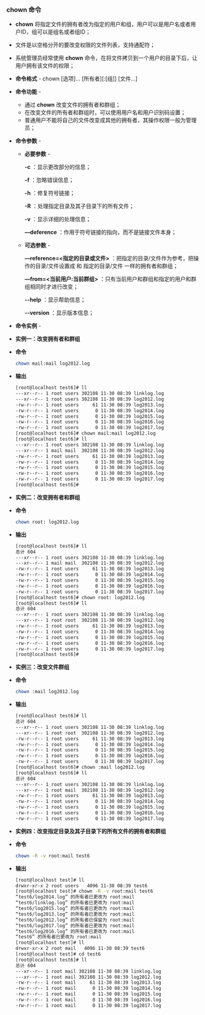 ### chown 命令

- **chown** 将指定文件的拥有者改为指定的用户和组，用户可以是用户名或者用户ID，组可以是组名或者组ID；

- 文件是以空格分开的要改变权限的文件列表，支持通配符；

- 系统管理员经常使用 **chown** 命令，在将文件拷贝到一个用户的目录下后，让用户拥有该文件的权限；

- **命令格式** - chown [选项]… [所有者]\[:[组]] [文件...]

- **命令功能** - 

  - 通过 **chown** 改变文件的拥有者和群组；
  - 在改变文件的所有者和群组时，可以使用用户名和用户识别码设置；
  - 普通用户不能将自己的文件改变成其他的拥有者，其操作权限一般为管理员；

- **命令参数** - 

  - **必要参数** -

    **-c** ：显示更改部分的信息；

    **-f** ：忽略错误信息；

    **-h** ：修复符号链接；

    **-R** ：处理指定目录及其子目录下的所有文件；

    **-v** ：显示详细的处理信息；

    **—deference** ：作用于符号链接的指向，而不是链接文件本身；

  - **可选参数** - 

    **—reference=\<指定的目录或文件\>** ：把指定的目录/文件作为参考，把操作的目录/文件设置成 和 指定的目录/文件 一样的拥有者和群组；

    **—from=\<当前用户:当前群组\>** ：只有当前用户和群组和指定的用户和群组相同时才进行改变；

    **--help** ：显示帮助信息；

    **--version** ：显示版本信息；

- **命令实例** -

- **实例一：改变拥有者和群组**

- **命令**

  ```bash
  chown mail:mail log2012.log
  ```

- **输出**

  ```bash
  [root@localhost test6]# ll
  ---xr--r-- 1 root users 302108 11-30 08:39 linklog.log
  ---xr--r-- 1 root users 302108 11-30 08:39 log2012.log
  -rw-r--r-- 1 root users     61 11-30 08:39 log2013.log
  -rw-r--r-- 1 root users      0 11-30 08:39 log2014.log
  -rw-r--r-- 1 root users      0 11-30 08:39 log2015.log
  -rw-r--r-- 1 root users      0 11-30 08:39 log2016.log
  -rw-r--r-- 1 root users      0 11-30 08:39 log2017.log
  [root@localhost test6]# chown mail:mail log2012.log 
  [root@localhost test6]# ll
  ---xr--r-- 1 root users 302108 11-30 08:39 linklog.log
  ---xr--r-- 1 mail mail  302108 11-30 08:39 log2012.log
  -rw-r--r-- 1 root users     61 11-30 08:39 log2013.log
  -rw-r--r-- 1 root users      0 11-30 08:39 log2014.log
  -rw-r--r-- 1 root users      0 11-30 08:39 log2015.log
  -rw-r--r-- 1 root users      0 11-30 08:39 log2016.log
  -rw-r--r-- 1 root users      0 11-30 08:39 log2017.log
  [root@localhost test6]#
  ```

- **实例二：改变拥有者和群组**

- **命令**

  ```bash
  chown root: log2012.log
  ```

- **输出**

  ```bash
  [root@localhost test6]# ll
  总计 604
  ---xr--r-- 1 root users 302108 11-30 08:39 linklog.log
  ---xr--r-- 1 mail mail  302108 11-30 08:39 log2012.log
  -rw-r--r-- 1 root users     61 11-30 08:39 log2013.log
  -rw-r--r-- 1 root users      0 11-30 08:39 log2014.log
  -rw-r--r-- 1 root users      0 11-30 08:39 log2015.log
  -rw-r--r-- 1 root users      0 11-30 08:39 log2016.log
  -rw-r--r-- 1 root users      0 11-30 08:39 log2017.log
  [root@localhost test6]# chown root: log2012.log 
  [root@localhost test6]# ll
  总计 604
  ---xr--r-- 1 root users 302108 11-30 08:39 linklog.log
  ---xr--r-- 1 root root  302108 11-30 08:39 log2012.log
  -rw-r--r-- 1 root users     61 11-30 08:39 log2013.log
  -rw-r--r-- 1 root users      0 11-30 08:39 log2014.log
  -rw-r--r-- 1 root users      0 11-30 08:39 log2015.log
  -rw-r--r-- 1 root users      0 11-30 08:39 log2016.log
  -rw-r--r-- 1 root users      0 11-30 08:39 log2017.log
  [root@localhost test6]#
  ```

- **实例三：改变文件群组**

- **命令**

  ```bash
  chown :mail log2012.log
  ```

- **输出**

  ```bash
  [root@localhost test6]# ll
  总计 604
  ---xr--r-- 1 root users 302108 11-30 08:39 linklog.log
  ---xr--r-- 1 root root  302108 11-30 08:39 log2012.log
  -rw-r--r-- 1 root users     61 11-30 08:39 log2013.log
  -rw-r--r-- 1 root users      0 11-30 08:39 log2014.log
  -rw-r--r-- 1 root users      0 11-30 08:39 log2015.log
  -rw-r--r-- 1 root users      0 11-30 08:39 log2016.log
  -rw-r--r-- 1 root users      0 11-30 08:39 log2017.log
  [root@localhost test6]# chown :mail log2012.log 
  [root@localhost test6]# ll
  总计 604
  ---xr--r-- 1 root users 302108 11-30 08:39 linklog.log
  ---xr--r-- 1 root mail  302108 11-30 08:39 log2012.log
  -rw-r--r-- 1 root users     61 11-30 08:39 log2013.log
  -rw-r--r-- 1 root users      0 11-30 08:39 log2014.log
  -rw-r--r-- 1 root users      0 11-30 08:39 log2015.log
  -rw-r--r-- 1 root users      0 11-30 08:39 log2016.log
  -rw-r--r-- 1 root users      0 11-30 08:39 log2017.log
  ```

- **实例四：改变指定目录及其子目录下的所有文件的拥有者和群组**

- **命令**

  ```bash
  chown -R -v root:mail test6
  ```

- **输出**

  ```bash
  [root@localhost test]# ll
  drwxr-xr-x 2 root users   4096 11-30 08:39 test6
  [root@localhost test]# chown -R -v root:mail test6
  “test6/log2014.log” 的所有者已更改为 root:mail
  “test6/linklog.log” 的所有者已更改为 root:mail
  “test6/log2015.log” 的所有者已更改为 root:mail
  “test6/log2013.log” 的所有者已更改为 root:mail
  “test6/log2012.log” 的所有者已保留为 root:mail
  “test6/log2017.log” 的所有者已更改为 root:mail
  “test6/log2016.log” 的所有者已更改为 root:mail
  “test6” 的所有者已更改为 root:mail
  [root@localhost test]# ll
  drwxr-xr-x 2 root mail   4096 11-30 08:39 test6
  [root@localhost test]# cd test6
  [root@localhost test6]# ll
  总计 604
  ---xr--r-- 1 root mail 302108 11-30 08:39 linklog.log
  ---xr--r-- 1 root mail 302108 11-30 08:39 log2012.log
  -rw-r--r-- 1 root mail     61 11-30 08:39 log2013.log
  -rw-r--r-- 1 root mail      0 11-30 08:39 log2014.log
  -rw-r--r-- 1 root mail      0 11-30 08:39 log2015.log
  -rw-r--r-- 1 root mail      0 11-30 08:39 log2016.log
  -rw-r--r-- 1 root mail      0 11-30 08:39 log2017.log
  ```

  